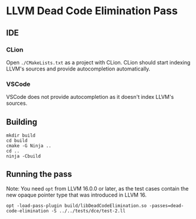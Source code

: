 # LLVM Dead Code Elimination Pass

## IDE

### CLion

Open `./CMakeLists.txt` as a project with CLion. CLion should start indexing LLVM's sources and provide autocompletion
automatically.

### VSCode

VSCode does not provide autocompletion as it doesn't index LLVM's sources.
<!-- TODO: find out how to fix that -->

<!-- 
Install the following extensions:

- CMake
- CMake Tools
- C/C++ Extension Pack
 -->

## Building

```shell
mkdir build
cd build
cmake -G Ninja ..
cd ..
ninja -Cbuild
```

## Running the pass

Note: You need `opt` from LLVM 16.0.0 or later, as the test cases contain the new opaque pointer type that was
introduced in LLVM 16.

```shell
opt -load-pass-plugin build/libDeadCodeElimination.so -passes=dead-code-elimination -S ../../tests/dce/test-2.ll 
```
